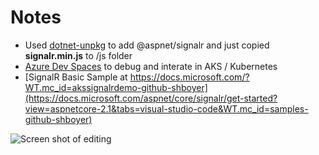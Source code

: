 # Notes

* Used [dotnet-unpkg](https://github.com/RendleLabs/dotnet-unpkg) to add @aspnet/signalr and just copied **signalr.min.js** to /js folder
* [Azure Dev Spaces](https://docs.microsoft.com/en-us/azure/dev-spaces/azure-dev-spaces?WT.mc_id=samples-github-shboyer) to debug and interate in AKS / Kubernetes
* [SignalR Basic Sample at https://docs.microsoft.com/?WT.mc_id=akssignalrdemo-github-shboyer](https://docs.microsoft.com/aspnet/core/signalr/get-started?view=aspnetcore-2.1&tabs=visual-studio-code&WT.mc_id=samples-github-shboyer)

![Screen shot of editing](https://pbs.twimg.com/media/Ddv_C6DVMAAk5UL.jpg)
